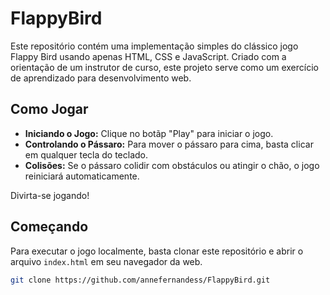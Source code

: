 # FlappyBird

Este repositório contém uma implementação simples do clássico jogo Flappy Bird usando apenas HTML, CSS e JavaScript. Criado com a orientação de um instrutor de curso, este projeto serve como um exercício de aprendizado para desenvolvimento web.

## Como Jogar

- **Iniciando o Jogo:** Clique no botãp "Play" para iniciar o jogo.
- **Controlando o Pássaro:** Para mover o pássaro para cima, basta clicar em qualquer tecla do teclado.
- **Colisões:** Se o pássaro colidir com obstáculos ou atingir o chão, o jogo reiniciará automaticamente.

Divirta-se jogando!

## Começando

Para executar o jogo localmente, basta clonar este repositório e abrir o arquivo `index.html` em seu navegador da web.

```bash
git clone https://github.com/annefernandess/FlappyBird.git
